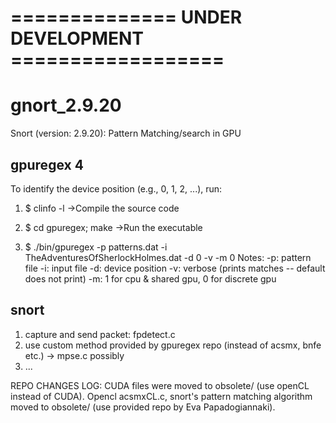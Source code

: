 # ============== UNDER DEVELOPMENT ==================

# gnort_2.9.20
Snort (version: 2.9.20): Pattern Matching/search in GPU


## gpuregex 4

To identify the device position (e.g., 0, 1, 2, ...), run:

1) $ clinfo -l
->Compile the source code

2) $ cd gpuregex; make
->Run the executable 

3) $ ./bin/gpuregex -p patterns.dat -i TheAdventuresOfSherlockHolmes.dat -d 0 -v -m 0
Notes: 
-p: pattern file
-i: input file
-d: device position
-v: verbose (prints matches -- default does not print)
-m: 1 for cpu & shared gpu, 0 for discrete gpu

## snort

1) capture and send packet: fpdetect.c
2) use custom method provided by gpuregex repo (instead of acsmx, bnfe etc.) -> mpse.c possibly
3) ...

REPO CHANGES LOG:
CUDA files were moved to obsolete/ (use openCL instead of CUDA).
Opencl acsmxCL.c, snort's pattern matching algorithm moved to obsolete/ (use provided repo by Eva Papadogiannaki).
